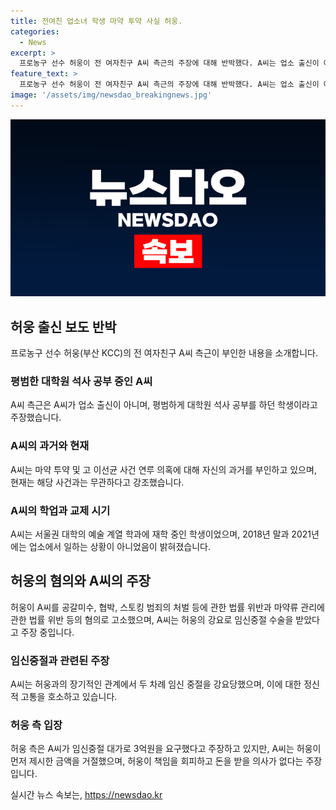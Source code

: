 ```yaml
---
title: 전여친 업소녀 학생 마약 투약 사실 허웅.
categories:
  - News
excerpt: >
  프로농구 선수 허웅이 전 여자친구 A씨 측근의 주장에 대해 반박했다. A씨는 업소 출신이 아니라면서, 이선균 사건 연루 의혹 및 마약 투약 혐의에 대한 주장을 부인했다. 허웅은 A씨를 공갈미수, 협박, 스토킹 범죄 등의 혐의로 고소하고, A씨는 임신중절을 허웅의 강요로 진행했다고 주장했다. A씨 측은 허웅이 책임을 회피하고 돈을 요구했다는 주장을 했다.
feature_text: >
  프로농구 선수 허웅이 전 여자친구 A씨 측근의 주장에 대해 반박했다. A씨는 업소 출신이 아니라면서, 이선균 사건 연루 의혹 및 마약 투약 혐의에 대한 주장을 부인했다. 허웅은 A씨를 공갈미수, 협박, 스토킹 범죄 등의 혐의로 고소하고, A씨는 임신중절을 허웅의 강요로 진행했다고 주장했다. A씨 측은 허웅이 책임을 회피하고 돈을 요구했다는 주장을 했다.
image: '/assets/img/newsdao_breakingnews.jpg'
---
```


<p><img src="/assets/img/newsdao_breakingnews.jpg" alt="cryptoinkorea 속보" /></p>

<h2 data-ke-size="size26">허웅 출신 보도 반박</h2>

<p data-ke-size="size16">프로농구 선수 허웅(부산 KCC)의 전 여자친구 A씨 측근이 부인한 내용을 소개합니다.</p>

<h3>평범한 대학원 석사 공부 중인 A씨</h3>

<p data-ke-size="size16">A씨 측근은 A씨가 업소 출신이 아니며, 평범하게 대학원 석사 공부를 하던 학생이라고 주장했습니다.</p>

<h3>A씨의 과거와 현재</h3>

<p data-ke-size="size16">A씨는 마약 투약 및 고 이선균 사건 연루 의혹에 대해 자신의 과거를 부인하고 있으며, 현재는 해당 사건과는 무관하다고 강조했습니다.</p>

<h3>A씨의 학업과 교제 시기</h3>

<p data-ke-size="size16">A씨는 서울권 대학의 예술 계열 학과에 재학 중인 학생이었으며, 2018년 말과 2021년에는 업소에서 일하는 상황이 아니었음이 밝혀졌습니다.</p>

<h2 data-ke-size="size26">허웅의 혐의와 A씨의 주장</h2>

<p data-ke-size="size16">허웅이 A씨를 공갈미수, 협박, 스토킹 범죄의 처벌 등에 관한 법률 위반과 마약류 관리에 관한 법률 위반 등의 혐의로 고소했으며, A씨는 허웅의 강요로 임신중절 수술을 받았다고 주장 중입니다.</p>

<h3>임신중절과 관련된 주장</h3>

<p data-ke-size="size16">A씨는 허웅과의 장기적인 관계에서 두 차례 임신 중절을 강요당했으며, 이에 대한 정신적 고통을 호소하고 있습니다.</p>

<h3>허웅 측 입장</h3>

<p data-ke-size="size16">허웅 측은 A씨가 임신중절 대가로 3억원을 요구했다고 주장하고 있지만, A씨는 허웅이 먼저 제시한 금액을 거절했으며, 허웅이 책임을 회피하고 돈을 받을 의사가 없다는 주장입니다.</p>
실시간 뉴스 속보는, <a href="https://newsdao.kr" rel="dofollow">https://newsdao.kr</a>


